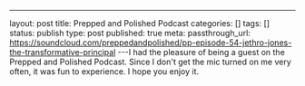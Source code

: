 ---
layout: post
title: Prepped and Polished Podcast
categories: []
tags: []
status: publish
type: post
published: true
meta:
  passthrough_url: https://soundcloud.com/preppedandpolished/pp-episode-54-jethro-jones-the-transformative-principal
---I had the pleasure of being a guest on the Prepped and Polished Podcast. Since I don't get the mic turned on me very often, it was fun to experience. I hope you enjoy it.
